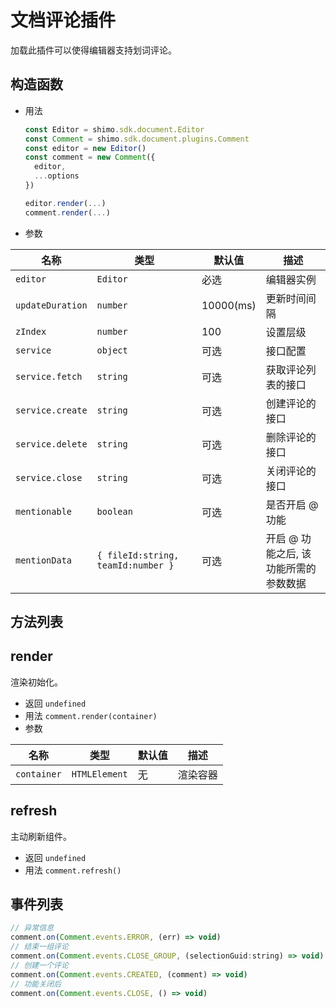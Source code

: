 # 文档评论插件

加载此插件可以使得编辑器支持划词评论。

## 构造函数

* 用法

  ```js
  const Editor = shimo.sdk.document.Editor
  const Comment = shimo.sdk.document.plugins.Comment
  const editor = new Editor()
  const comment = new Comment({
    editor,
    ...options
  })

  editor.render(...)
  comment.render(...)
  ```

* 参数

|名称|类型|默认值|描述|
| -- | -- | -- | -- |
| `editor` | `Editor` | 必选 | 编辑器实例 |
| `updateDuration` | `number` | 10000(ms) | 更新时间间隔 |
| `zIndex` | `number` | 100 | 设置层级 |
| `service` | `object` | 可选 | 接口配置 |
| `service.fetch` | `string` | 可选 | 获取评论列表的接口 |
| `service.create` | `string` | 可选 | 创建评论的接口 |
| `service.delete` | `string` | 可选 | 删除评论的接口 |
| `service.close` | `string` | 可选 | 关闭评论的接口 |
| `mentionable` | `boolean` | 可选 | 是否开启 @ 功能 |
| `mentionData` | `{ fileId:string, teamId:number }` | 可选 | 开启 @ 功能之后, 该功能所需的参数数据 |

## 方法列表

## render

渲染初始化。

* 返回 `undefined`
* 用法 `comment.render(container)`
* 参数

| 名称                | 类型             | 默认值 | 描述                |
| ------------------- | --------------- | ----- | ------------------ |
| `container`         | `HTMLElement`   | 无     | 渲染容器     |

## refresh

主动刷新组件。

* 返回 `undefined`
* 用法 `comment.refresh()`

## 事件列表

```js
// 异常信息
comment.on(Comment.events.ERROR, (err) => void)
// 结束一组评论
comment.on(Comment.events.CLOSE_GROUP, (selectionGuid:string) => void)
// 创建一个评论
comment.on(Comment.events.CREATED, (comment) => void)
// 功能关闭后
comment.on(Comment.events.CLOSE, () => void)
```
